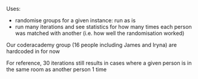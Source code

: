 
Uses:
- randomise groups for a given instance: run as is
- run many iterations and see statistics for how many times each person was matched with another (i.e. how well the randomisation worked)

Our coderacademy group (16 people including James and Iryna) are hardcoded in for now

For reference, 30 iterations still results in cases where a given person is in the same room as another person 1 time
